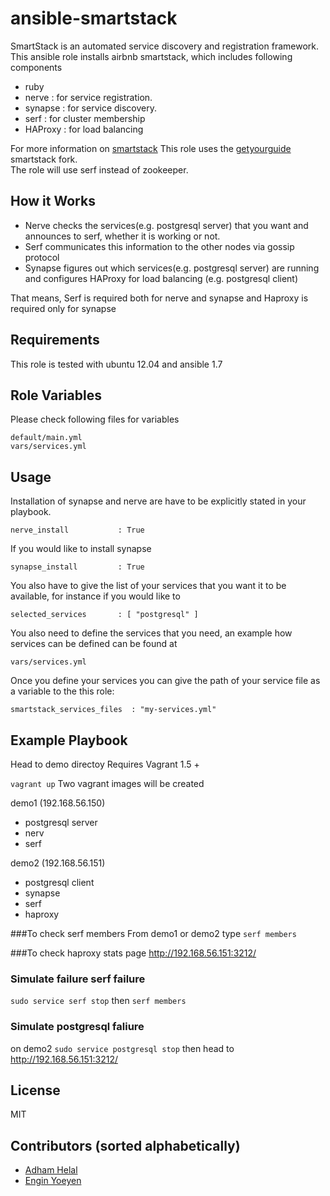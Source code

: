 # ansible-smartstack
SmartStack is an automated service discovery and registration framework. 
This ansible role installs airbnb smartstack, which includes following components

 * ruby
 * nerve : for service registration.
 * synapse : for service discovery. 
 * serf : for cluster membership
 * HAProxy : for load balancing 

For more information on [smartstack](http://nerds.airbnb.com/smartstack-service-discovery-cloud/)
This role uses the [getyourguide](https://github.com/getyourguide) smartstack fork.  
The role will use serf instead of zookeeper.

## How it Works
 * Nerve checks the services(e.g. postgresql server) that you want and announces to serf, whether it is working or not.
 * Serf communicates this information to the other nodes via gossip protocol
 * Synapse figures out which services(e.g. postgresql server) are running and configures HAProxy for load balancing (e.g. postgresql client) 

That means, Serf is required both for nerve and synapse and Haproxy is required only for synapse





## Requirements
This role is tested with ubuntu 12.04 and ansible 1.7



## Role Variables
Please check following files for variables
	
	default/main.yml
	vars/services.yml


## Usage
Installation of synapse and nerve are have to be explicitly stated in your playbook.

	nerve_install           : True

If you would like to install synapse

	synapse_install         : True


You also have to give the list of your services that you want it to be available, for instance if you would like to 

	selected_services       : [ "postgresql" ]

You also need to define the services that you need, an example how services can be defined can be found at 

	vars/services.yml

Once you define your services you can give the path of your service file as a variable to the this role:

	smartstack_services_files  : "my-services.yml"


## Example Playbook

Head to demo directoy
Requires Vagrant 1.5 +

```vagrant up``` Two vagrant images will be created 

demo1 (192.168.56.150)
- postgresql server
- nerv
- serf

demo2 (192.168.56.151)
- postgresql client
- synapse
- serf
- haproxy

###To check serf members
From demo1 or demo2 type  ```serf members```

###To check haproxy stats page
http://192.168.56.151:3212/

### Simulate failure serf failure
```sudo service serf stop``` then ```serf members```

### Simulate postgresql faliure 
on demo2  ```sudo service postgresql stop``` then head to http://192.168.56.151:3212/

## License
MIT

## Contributors (sorted alphabetically)
* [Adham Helal](https://github.com/ahelal)
* [Engin Yoeyen](https://github.com/enginyoyen)
